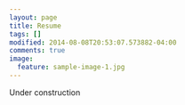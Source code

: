 ```yaml
---
layout: page
title: Resume
tags: []
modified: 2014-08-08T20:53:07.573882-04:00
comments: true
image:
  feature: sample-image-1.jpg
---
```


Under construction
